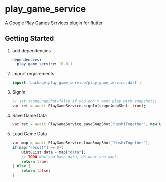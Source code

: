 # play_game_service

A Google Play Games Services plugin for flutter

## Getting Started

1. add dependencies

    ```yml
    dependencies:
      play_game_service: ^0.0.1
    ```

1. import requirements

    ```dart
    import 'package:play_game_service/play_game_service.dart';
    ```

1. SignIn

    ```dart
    // set scopeSnapShot=false if you don't want play with snapshots;
    var ret = await PlayGameService.signIn(scopeSnapShot: true);
    ```

1. Save Game Data

    ```dart
    var ret = await PlayGameService.saveSnapShot("HashiTogether", new Uint8List(10), "description");
    ```

1. Load Game Data

    ```dart
    var map = await PlayGameService.loadSnapShot("HashiTogether");
    if(map["result"] == 0){
        Uint8List data = map["data"];
        // TODO Now you have data, do what you want.
        return true;
    } else {
        return false;
    }
    ```

